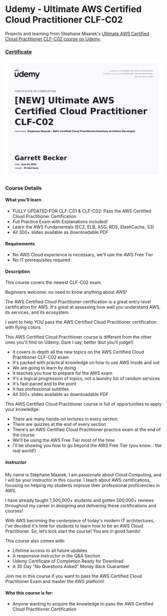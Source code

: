 # Udemy - Ultimate AWS Certified Cloud Practitioner CLF-C02

Projects and learning from Stephane Maarek's [Ultimate AWS Certified Cloud Practitioner CLF-C02 course on Udemy](https://www.udemy.com/course/aws-certified-cloud-practitioner-new/).

### [Certificate](https://www.udemy.com/certificate/UC-d8488228-3581-4fd6-b176-206341495a4e/)

!["Certificate"](./Certificate.jpg)

### Course Details

#### What you'll learn
- FULLY UPDATED FOR CLF-C01 & CLF-C02: Pass the AWS Certified Cloud Practitioner Certification
- Full Practice Exam with Explanations included!
- Learn the AWS Fundamentals (EC2, ELB, ASG, RDS, ElastiCache, S3)
- All 300+ slides available as downloadable PDF

#### Requirements
- No AWS Cloud experience is necessary, we'll use the AWS Free Tier
- No IT prerequisites required

#### Description
This course covers the newest CLF-C02 exam.

Beginners welcome: no need to know anything about AWS!

The AWS Certified Cloud Practitioner certification is a great entry-level certification for AWS. It's great at assessing how well you understand AWS, its services, and its ecosystem.

I want to help YOU pass the AWS Certified Cloud Practitioner certification with flying colors.

This AWS Certified Cloud Practitioner course is different from the other ones you'll find on Udemy. Dare I say, better (but you'll judge!)
- It covers in-depth all the new topics on the AWS Certified Cloud Practitioner CLF-C02 exam
- It's packed with practical knowledge on how to use AWS inside and out
- We are going to learn by doing
- It teaches you how to prepare for the AWS exam
- It's a logical progression of topics, not a laundry list of random services
- It's fast-paced and to the point
- It has professional subtitles
- All 300+ slides available as downloadable PDF

This AWS Certified Cloud Practitioner course is full of opportunities to apply your knowledge:
- There are many hands-on lectures in every section
- There are quizzes at the end of every section
- There's an AWS Certified Cloud Practitioner practice exam at the end of the course
- We'll be using the AWS Free Tier most of the time
- I'll be showing you how to go beyond the AWS Free Tier (you know... the real world!)

##### Instructor

My name is Stéphane Maarek, I am passionate about Cloud Computing, and I will be your instructor in this course. I teach about AWS certifications, focusing on helping my students improve their professional proficiencies in AWS.

I have already taught 1,500,000+ students and gotten 500,000+ reviews throughout my career in designing and delivering these certifications and courses!

With AWS becoming the centerpiece of today's modern IT architectures, I've decided it's time for students to learn how to be an AWS Cloud Practitioner. So, let’s kick start the course! You are in good hands!

This course also comes with:
- Lifetime access to all future updates
- A responsive instructor in the Q&A Section
- Udemy Certificate of Completion Ready for Download
- A 30 Day "No Questions Asked" Money Back Guarantee!

Join me in this course if you want to pass the AWS Certified Cloud Practitioner Exam and master the AWS platform!

#### Who this course is for:
- Anyone wanting to acquire the knowledge to pass the AWS Certified Cloud Practitioner Certification